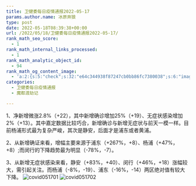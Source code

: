 ```yaml
---
title: 卫健委每日疫情通报2022-05-17
params.author.name: 冰原奔狼
type: post
date: 2022-05-18T08:39:38+00:00
url: /2022/05/18/卫健委每日疫情通报2022-05-17/
rank_math_seo_score:
  - 1
rank_math_internal_links_processed:
  - 1
rank_math_analytic_object_id:
  - 94
rank_math_og_content_image:
  - 'a:2:{s:5:"check";s:32:"e64c344938f87247cb0bb86fc7380038";s:6:"images";a:0:{}}'
categories:
  - 卫健委每日疫情通报
  - 魔都渡劫记

---
```

1、净新增微涨2.8%（+22），其中新增确诊增加25%（+19）、无症状感染增加2%（+13）。其中嘉定数据比较巧合，新增确诊与新增无症状与前天一模一样。目前杨浦形式最为复杂严峻，其次是静安，后面才是浦东或者黄浦。

2、从新增确证来看，增幅主要来源于浦东（+267%，+8）、杨浦（+47%，+8）;而闵行的下降趋势最为明显（-78%，-7）。

3、从新增无症状感染来看，静安（+83%，+40）、闵行（+46%，+18）涨幅较大，需引起关注。而杨浦（-8%，-19）、浦东（-16%，-14）两区绝对值有较大下降。
<img decoding="async" src="https://i0.wp.com/s2.loli.net/2022/05/18/PvlXN8VxpArBoZD.jpg?w=640&#038;ssl=1" alt="covid051701" data-recalc-dims="1" />
<img decoding="async" src="https://i0.wp.com/s2.loli.net/2022/05/18/MykF9RXb53YcxtS.jpg?w=640&#038;ssl=1" alt="covid051702" data-recalc-dims="1" />
